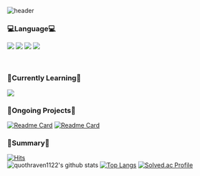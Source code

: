 ![header](https://capsule-render.vercel.app/api?type=waving&color=0:c4e0fb,100:2E4DA7&height=350&section=header&text=-nl-Minju%20Jung-nl--nl--nl-&fontSize=60&fontColor=fbfcf8&desc=Sookymung%20University%20Apps%20Member&descSize=15&stroke=bbcefo&animation=fadeIn)

### 💻Language💻   
<img src="https://img.shields.io/badge/PYTHON-008ecc?style=for-the-badge&logo=PYTHON&logoColor=white"> <img src="https://img.shields.io/badge/JAVASCRIPT-ffe338?style=for-the-badge&logo=JAVASCRIPT&logoColor=black"> <img src="https://img.shields.io/badge/HTML5-ff4500?style=for-the-badge&logo=HTML5&logoColor=white"> <img src="https://img.shields.io/badge/CSS3-0e4d92?style=for-the-badge&logo=CSS3&logoColor=white">

<br>
   
### 🌱Currently Learning🌱
<img src="https://img.shields.io/badge/REACT-79f6fc?style=for-the-badge&logo=REACT&logoColor=white"> 

<br>

### 📌Ongoing Projects📌
[![Readme Card](https://github-readme-stats.vercel.app/api/pin/?username=quothraven1122&repo=2023-BirdieBuddy)](https://github.com/quothraven1122/2023-BirdieBuddy) [![Readme Card](https://github-readme-stats.vercel.app/api/pin/?username=quothraven1122&repo=2023-2-Web-FE-Study)](https://github.com/quothraven1122/2023-2-Web-FE-Study) 
<br>

### 📑Summary📑  
[![Hits](https://hits.seeyoufarm.com/api/count/incr/badge.svg?url=https%3A%2F%2Fgithub.com%2Fquothraven1122&count_bg=%233D6AC8&title_bg=%23555555&icon=&icon_color=%23E7E7E7&title=Hits&edge_flat=false)](https://hits.seeyoufarm.com)  
![quothraven1122's github stats](https://github-readme-stats.vercel.app/api?username=quothraven1122&show_icons=true&theme=tokyonight) [![Top Langs](https://github-readme-stats.vercel.app/api/top-langs/?username=quothraven1122&layout=donut)](https://github.com/quothraven1122/github-readme-stats) [![Solved.ac Profile](http://mazassumnida.wtf/api/v2/generate_badge?boj=quothraven)](https://solved.ac/quothraven/)

